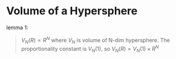 # Volume of a Hypersphere

lemma 1:  
> $V_N(R) \propto R^N$ where $V_N$ is volume of N-dim hypersphere.
The proportionality constant is $V_N(1)$, so $V_N(R) = V_N(1) \times R^N$